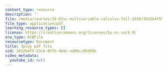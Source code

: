 ```yaml
---
content_type: resource
description: ''
file: /media/courses/18-02sc-multivariable-calculus-fall-2010/3832b4f553cb0ffb4b8ced09cc06289b_lCKxeRiBdjQ.pdf
file_type: application/pdf
learning_resource_types: []
license: https://creativecommons.org/licenses/by-nc-sa/4.0/
ocw_type: OCWFile
resourcetype: Document
title: 3play pdf file
uid: 3832b4f5-53cb-0ffb-4b8c-ed09cc06289b
video_metadata:
  youtube_id: null
---
```

